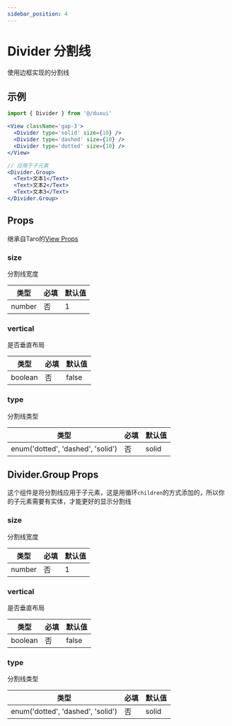 ```yaml
---
sidebar_position: 4
---
```


# Divider 分割线

使用边框实现的分割线

## 示例

```jsx
import { Divider } from '@/duxui'

<View className='gap-3'>
  <Divider type='solid' size={10} />
  <Divider type='dashed' size={10} />
  <Divider type='dotted' size={10} />
</View>

// 应用于子元素
<Divider.Group>
  <Text>文本1</Text>
  <Text>文本2</Text>
  <Text>文本3</Text>
</Divider.Group>
```

## Props

继承自Taro的[View Props](https://nervjs.github.io/taro-docs/docs/components/viewContainer/view#viewprops)

### size

分割线宽度

| 类型 | 必填 | 默认值 |
| ---- | -------- | ------- |
| number | 否 | 1 |

### vertical

是否垂直布局

| 类型 | 必填 | 默认值 |
| ---- | -------- | ------- |
| boolean | 否 | false |

### type

分割线类型

| 类型 | 必填 | 默认值 |
| ---- | -------- | ------- |
| enum('dotted', 'dashed', 'solid') | 否 | solid |

## Divider.Group Props

这个组件是将分割线应用于子元素，这是用循环`children`的方式添加的，所以你的子元素需要有实体，才能更好的显示分割线



### size

分割线宽度

| 类型 | 必填 | 默认值 |
| ---- | -------- | ------- |
| number | 否 | 1 |

### vertical

是否垂直布局

| 类型 | 必填 | 默认值 |
| ---- | -------- | ------- |
| boolean | 否 | false |

### type

分割线类型

| 类型 | 必填 | 默认值 |
| ---- | -------- | ------- |
| enum('dotted', 'dashed', 'solid') | 否 | solid |
